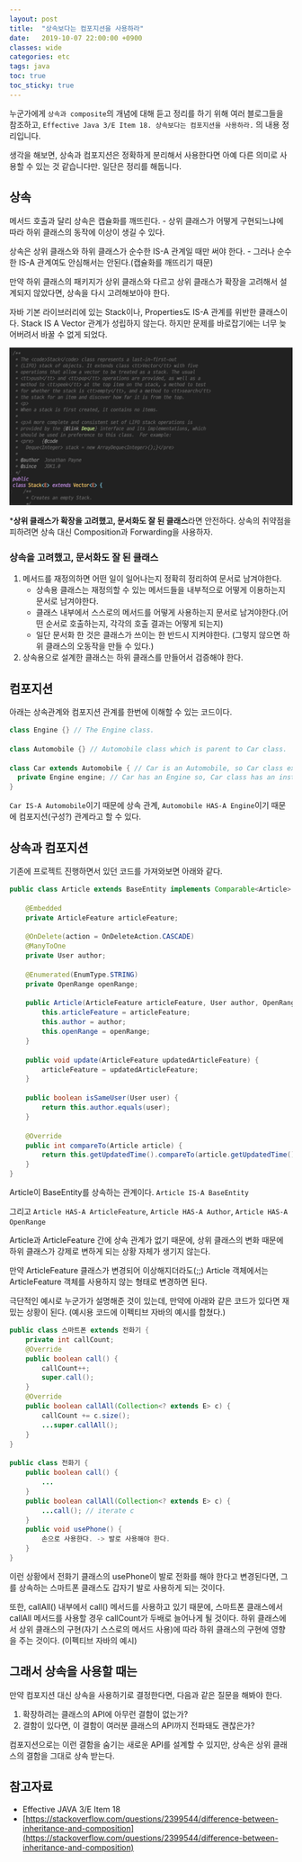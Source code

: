```yaml
---
layout: post
title:  "상속보다는 컴포지션을 사용하라"
date:   2019-10-07 22:00:00 +0900
classes: wide
categories: etc
tags: java
toc: true
toc_sticky: true
---
```


누군가에게 `상속과 composite`의 개념에 대해 듣고 정리를 하기 위해 여러 블로그들을 참조하고, `Effective Java 3/E Item 18. 상속보다는 컴포지션을 사용하라.` 의 내용 정리입니다.

생각을 해보면, 상속과 컴포지션은 정확하게 분리해서 사용한다면 아예 다른 의미로 사용할 수 있는 것 같습니다만. 일단은 정리를 해둡니다.

## 상속

메서드 호출과 달리 상속은 캡슐화를 깨뜨린다. - 상위 클래스가 어떻게 구현되느냐에 따라 하위 클래스의 동작에 이상이 생길 수 있다.

상속은 상위 클래스와 하위 클래스가 순수한 IS-A 관계일 때만 써야 한다. - 그러나 순수한 IS-A 관계여도 안심해서는 안된다.(캡슐화를 깨뜨리기 때문)

만약 하위 클래스의 패키지가 상위 클래스와 다르고 상위 클래스가 확장을 고려해서 설계되지 않았다면, 상속을 다시 고려해보아야 한다.

자바 기본 라이브러리에 있는 Stack이나, Properties도 IS-A 관계를 위반한 클래스이다. Stack IS A Vector 관계가 성립하지 않는다. 하지만 문제를 바로잡기에는 너무 늦어버려서 바꿀 수 없게 되었다.

![Stack](/assets/img/composition/stack.png)

***상위 클래스가 확장을 고려했고, 문서화도 잘 된 클래스**라면 안전하다. 상속의 취약점을 피하려면 상속 대신 Composition과 Forwarding을 사용하자.

### **상속을 고려했고, 문서화도 잘 된 클래스**

1. 메서드를 재정의하면 어떤 일이 일어나는지 정확히 정리하여 문서로 남겨야한다.
   - 상속용 클래스는 재정의할 수 있는 메서드들을 내부적으로 어떻게 이용하는지 문서로 남겨야한다.
   - 클래스 내부에서 스스로의 메서드를 어떻게 사용하는지 문서로 남겨야한다.(어떤 순서로 호출하는지, 각각의 호출 결과는 어떻게 되는지)
   - 일단 문서화 한 것은 클래스가 쓰이는 한 반드시 지켜야한다. (그렇지 않으면 하위 클래스의 오동작을 만들 수 있다.)
2. 상속용으로 설계한 클래스는 하위 클래스를 만들어서 검증해야 한다.

## 컴포지션

아래는 상속관계와 컴포지션 관계를 한번에 이해할 수 있는 코드이다.

```java
class Engine {} // The Engine class.

class Automobile {} // Automobile class which is parent to Car class.

class Car extends Automobile { // Car is an Automobile, so Car class extends Automobile class.
  private Engine engine; // Car has an Engine so, Car class has an instance of Engine class as its member.
}
```

`Car IS-A Automobile`이기 때문에 상속 관계, `Automobile HAS-A Engine`이기 때문에 컴포지션(구성?) 관계라고 할 수 있다.

## 상속과 컴포지션

기존에 프로젝트 진행하면서 있던 코드를 가져와보면 아래와 같다.

```java
public class Article extends BaseEntity implements Comparable<Article> {

    @Embedded
    private ArticleFeature articleFeature;

    @OnDelete(action = OnDeleteAction.CASCADE)
    @ManyToOne
    private User author;

    @Enumerated(EnumType.STRING)
    private OpenRange openRange;

    public Article(ArticleFeature articleFeature, User author, OpenRange openRange) {
        this.articleFeature = articleFeature;
        this.author = author;
        this.openRange = openRange;
    }

    public void update(ArticleFeature updatedArticleFeature) {
        articleFeature = updatedArticleFeature;
    }

    public boolean isSameUser(User user) {
        return this.author.equals(user);
    }

    @Override
    public int compareTo(Article article) {
        return this.getUpdatedTime().compareTo(article.getUpdatedTime());
    }
}
```

Article이 BaseEntity를 상속하는 관계이다. `Article IS-A BaseEntity`

그리고 `Article HAS-A ArticleFeature`, `Article HAS-A Author`, `Article HAS-A OpenRange`

Article과 ArticleFeature 간에 상속 관계가 없기 때문에, 상위 클래스의 변화 때문에 하위 클래스가 강제로 변하게 되는 상황 자체가 생기지 않는다.

만약 ArticleFeature 클래스가 변경되어 이상해지더라도(;;) Article 객체에서는 ArticleFeature 객체를 사용하지 않는 형태로 변경하면 된다.

극단적인 예시로 누군가가 설명해준 것이 있는데, 만약에 아래와 같은 코드가 있다면 재밌는 상황이 된다. (예시용 코드에 이펙티브 자바의 예시를 합쳤다.)

```java
public class 스마트폰 extends 전화기 {
    private int callCount;
    @Override
    public boolean call() {
        callCount++;
        super.call();
    }
    @Override
    public boolean callAll(Collection<? extends E> c) {
        callCount += c.size();
        ...super.callAll();
    }
}

public class 전화기 {
    public boolean call() {
        ...
    }
    public boolean callAll(Collection<? extends E> c) {
        ...call(); // iterate c
    }
    public void usePhone() {
        손으로 사용한다. -> 발로 사용해야 한다.
    }
}
```

이런 상황에서 전화기 클래스의 usePhone이 발로 전화를 해야 한다고 변경된다면, 그를 상속하는 스마트폰 클래스도 갑자기 발로 사용하게 되는 것이다.

또한, callAll() 내부에서 call() 메서드를 사용하고 있기 때문에, 스마트폰 클래스에서 callAll 메서드를 사용할 경우 callCount가 두배로 늘어나게 될 것이다. 하위 클래스에서 상위 클래스의 구현(자기 스스로의 메서드 사용)에 따라 하위 클래스의 구현에 영향을 주는 것이다. (이펙티브 자바의 예시)

## 그래서 상속을 사용할 때는

만약 컴포지션 대신 상속을 사용하기로 결정한다면, 다음과 같은 질문을 해봐야 한다.

1. 확장하려는 클래스의 API에 아무런 결함이 없는가?
2. 결함이 있다면, 이 결함이 여러분 클래스의 API까지 전파돼도 괜찮은가?

컴포지션으로는 이런 결함을 숨기는 새로운 API를 설계할 수 있지만, 상속은 상위 클래스의 결함을 그대로 상속 받는다.

## 참고자료

- Effective JAVA 3/E Item 18
- [https://stackoverflow.com/questions/2399544/difference-between-inheritance-and-composition](https://stackoverflow.com/questions/2399544/difference-between-inheritance-and-composition)

